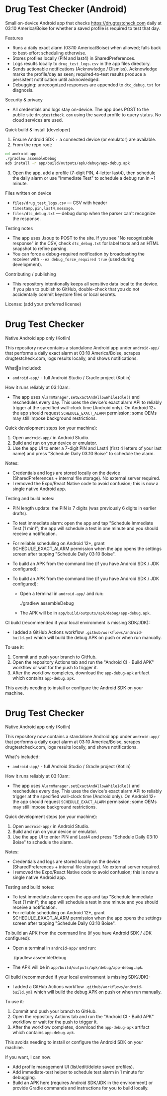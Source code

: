 # Drug Test Checker (Android)

Small on-device Android app that checks https://drugtestcheck.com daily at 03:10 America/Boise for whether a saved profile is required to test that day.

Features
- Runs a daily exact alarm (03:10 America/Boise) when allowed; falls back to best-effort scheduling otherwise.
- Stores profiles locally (PIN and last4) in SharedPreferences.
- Logs results locally to `drug_test_logs.csv` in the app files directory.
- Sends actionable notifications (Acknowledge / Dismiss). Acknowledge marks the profile/day as seen; required-to-test results produce a persistent notification until acknowledged.
- Debugging: unrecognized responses are appended to `dtc_debug.txt` for diagnosis.

Security & privacy
- All credentials and logs stay on-device. The app does POST to the public site `drugtestcheck.com` using the saved profile to query status. No cloud services are used.

Quick build & install (developer)
1. Ensure Android SDK + a connected device (or emulator) are available.
2. From the repo root:

```bash
cd android-app
./gradlew assembleDebug
adb install -r app/build/outputs/apk/debug/app-debug.apk
```

3. Open the app, add a profile (7-digit PIN, 4-letter last4), then schedule the daily alarm or use "Immediate Test" to schedule a debug run in ~1 minute.

Files written on device
- `files/drug_test_logs.csv` — CSV with header `timestamp,pin,last4,message`.
- `files/dtc_debug.txt` — debug dump when the parser can't recognize the response.

Testing notes
- The app uses Jsoup to POST to the site. If you see "No recognizable response" in the CSV, check `dtc_debug.txt` for label texts and an HTML snapshot to refine parsing.
- You can force a debug-required notification by broadcasting the receiver with `--ez debug_force_required true` (used during development).

Contributing / publishing
- This repository intentionally keeps all sensitive data local to the device. If you plan to publish to GitHub, double-check that you do not accidentally commit keystore files or local secrets.

License: (add your preferred license)
# Drug Test Checker

Native Android app only (Kotlin)

This repository now contains a standalone Android app under `android-app/` that performs a daily exact alarm at 03:10 America/Boise, scrapes drugtestcheck.com, logs results locally, and shows notifications.

Whats included:

- `android-app/` - full Android Studio / Gradle project (Kotlin)

How it runs reliably at 03:10am:

- The app uses `AlarmManager.setExactAndAllowWhileIdle()` and reschedules every day. This uses the device's exact alarm API to reliably trigger at the specified wall-clock time (Android only). On Android 12+ the app should request `SCHEDULE_EXACT_ALARM` permission; some OEMs may still impose background restrictions.

Quick development steps (on your machine):

1. Open `android-app/` in Android Studio.
2. Build and run on your device or emulator.
3. Use the app UI to enter a 7-digit PIN and Last4 (first 4 letters of your last name) and press "Schedule Daily 03:10 Boise" to schedule the alarm.

Notes:

- Credentials and logs are stored locally on the device (SharedPreferences + internal file storage). No external server required.
- I removed the Expo/React Native code to avoid confusion; this is now a single native Android app.

Testing and build notes:

- PIN length update: the PIN is 7 digits (was previously 6 digits in earlier drafts).

- To test immediate alarm: open the app and tap "Schedule Immediate Test (1 min)"; the app will schedule a test in one minute and you should receive a notification.
- For reliable scheduling on Android 12+, grant SCHEDULE_EXACT_ALARM permission when the app opens the settings screen after tapping "Schedule Daily 03:10 Boise".
- To build an APK from the command line (if you have Android SDK / JDK configured):

- To build an APK from the command line (if you have Android SDK / JDK configured):

    - Open a terminal in `android-app/` and run:

        ./gradlew assembleDebug

    - The APK will be in `app/build/outputs/apk/debug/app-debug.apk`.

CI build (recommended if your local environment is missing SDK/JDK):

- I added a GitHub Actions workflow `.github/workflows/android-build.yml` which will build the debug APK on push or when run manually.

To use it:

1. Commit and push your branch to GitHub.
2. Open the repository Actions tab and run the "Android CI - Build APK" workflow or wait for the push to trigger it.
3. After the workflow completes, download the `app-debug-apk` artifact which contains `app-debug.apk`.

This avoids needing to install or configure the Android SDK on your machine.


# Drug Test Checker

Native Android app only (Kotlin)

This repository now contains a standalone Android app under `android-app/` that performs a daily exact alarm at 03:10 America/Boise, scrapes drugtestcheck.com, logs results locally, and shows notifications.

What's included:

- `android-app/` - full Android Studio / Gradle project (Kotlin)

How it runs reliably at 03:10am:

- The app uses `AlarmManager.setExactAndAllowWhileIdle()` and reschedules every day. This uses the device's exact alarm API to reliably trigger at the specified wall-clock time (Android only). On Android 12+ the app should request `SCHEDULE_EXACT_ALARM` permission; some OEMs may still impose background restrictions.

Quick development steps (on your machine):

1. Open `android-app/` in Android Studio.
2. Build and run on your device or emulator.
3. Use the app UI to enter PIN and Last4 and press "Schedule Daily 03:10 Boise" to schedule the alarm.

Notes:

- Credentials and logs are stored locally on the device (SharedPreferences + internal file storage). No external server required.
- I removed the Expo/React Native code to avoid confusion; this is now a single native Android app.

Testing and build notes:

- To test immediate alarm: open the app and tap "Schedule Immediate Test (1 min)"; the app will schedule a test in one minute and you should receive a notification.
- For reliable scheduling on Android 12+, grant SCHEDULE_EXACT_ALARM permission when the app opens the settings screen after tapping "Schedule Daily 03:10 Boise".

To build an APK from the command line (if you have Android SDK / JDK configured):

- Open a terminal in `android-app/` and run:

    ./gradlew assembleDebug

- The APK will be in `app/build/outputs/apk/debug/app-debug.apk`.

CI build (recommended if your local environment is missing SDK/JDK):

- I added a GitHub Actions workflow `.github/workflows/android-build.yml` which will build the debug APK on push or when run manually.

To use it:

1. Commit and push your branch to GitHub.
2. Open the repository Actions tab and run the "Android CI - Build APK" workflow or wait for the push to trigger it.
3. After the workflow completes, download the `app-debug-apk` artifact which contains `app-debug.apk`.

This avoids needing to install or configure the Android SDK on your machine.

If you want, I can now:

- Add profile management UI (list/edit/delete saved profiles).
- Add immediate-test helper to schedule test alarm in 1 minute for debugging.
- Build an APK here (requires Android SDK/JDK in the environment) or provide Gradle commands and instructions for you to build locally.
